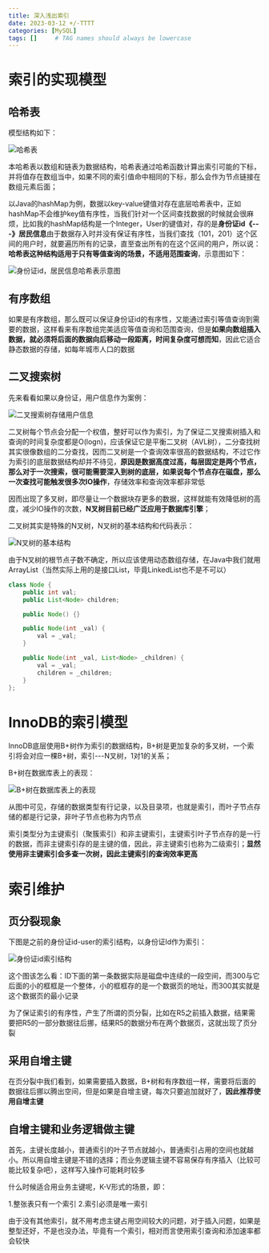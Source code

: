 ```yaml
---
title: 深入浅出索引
date: 2023-03-12 +/-TTTT
categories: [MySQL]
tags: []     # TAG names should always be lowercase
---
```



# 索引的实现模型
## 哈希表
模型结构如下：

![哈希表](https://cdn.jsdelivr.net/gh/Casflawed/img-host@master/blog/202204280948306.png "哈希表")

本哈希表以数组和链表为数据结构，哈希表通过哈希函数计算出索引可能的下标，并将值存在数组当中，如果不同的索引值命中相同的下标，那么会作为节点链接在数组元素后面；

以Java的hashMap为例，数据以key-value键值对存在底层哈希表中，正如hashMap不会维护key值有序性，当我们针对一个区间查找数据的时候就会很麻烦，比如我的hashMap结构是一个Integer，User的键值对，存的是**身份证id《---》居民信息**由于数据存入时并没有保证有序性，当我们查找（101，201）这个区间的用户时，就要遍历所有的记录，直至查出所有的在这个区间的用户，所以说：**哈希表这种结构适用于只有等值查询的场景，不适用范围查询**，示意图如下：

![身份证id，居民信息哈希表示意图](https://cdn.jsdelivr.net/gh/Casflawed/img-host@master/blog/202204281003151.png "身份证id，居民信息哈希表示意图")

## 有序数组
如果是有序数组，那么既可以保证身份证id的有序性，又能通过索引等值查询到需要的数据，这样看来有序数组完美适应等值查询和范围查询，但是**如果向数组插入数据，就必须将后面的数据向后移动一段距离，时间复杂度可想而知**，因此它适合静态数据的存储，如每年城市人口的数据

## 二叉搜索树
先来看看如果以身份证，用户信息作为案例：

![二叉搜索树存储用户信息](https://cdn.jsdelivr.net/gh/Casflawed/img-host@master/blog/202205041330189.png "二叉搜索树存储用户信息")

二叉树每个节点会分配一个权值，整好可以作为索引，为了保证二叉搜索树插入和查询的时间复杂度都是O(logn)，应该保证它是平衡二叉树（AVL树），二分查找树其实很像数组的二分查找，因而二叉树是一个查询效率很高的数据结构，不过它作为索引的底层数据结构却并不待见，**原因是数据高度过高，每层固定是两个节点，那么对于一次搜索，很可能需要深入到树的底层，如果说每个节点存在磁盘，那么一次查找可能触发很多次IO操作**，存储效率和查询效率都非常低

因而出现了多叉树，即尽量让一个数据块存更多的数据，这样就能有效降低树的高度，减少IO操作的次数，**N叉树目前已经广泛应用于数据库引擎**；

二叉树其实是特殊的N叉树，N叉树的基本结构和代码表示：

![N叉树的基本结构](https://cdn.jsdelivr.net/gh/Casflawed/img-host@master/blog/202204281227116.png "N叉树的基本结构")

由于N叉树的根节点子数不确定，所以应该使用动态数组存储，在Java中我们就用ArrayList（当然实际上用的是接口List，毕竟LinkedList也不是不可以）

```java
class Node {
    public int val;
    public List<Node> children;

    public Node() {}

    public Node(int _val) {
        val = _val;
    }

    public Node(int _val, List<Node> _children) {
        val = _val;
        children = _children;
    }
};
```

# InnoDB的索引模型
InnoDB底层使用B+树作为索引的数据结构，B+树是更加复杂的多叉树，一个索引将会对应一棵B+树，索引---N叉树，1对1的关系；

B+树在数据库表上的表现：

![B+树在数据库表上的表现](https://cdn.jsdelivr.net/gh/Casflawed/img-host@master/blog/202205041402648.png "B+树在数据库表上的表现")

从图中可见，存储的数据类型有行记录，以及目录项，也就是索引，而叶子节点存储的都是行记录，非叶子节点也称为内节点


索引类型分为主键索引（聚簇索引）和非主键索引，主键索引叶子节点存的是一行的数据，而非主键索引存的是主键的值，因此，非主键索引也称为二级索引；**显然使用非主键索引会多查一次树，因此主键索引的查询效率更高**

# 索引维护
## 页分裂现象
下图是之前的身份证id-user的索引结构，以身份证Id作为索引：

![身份证id索引结构](https://cdn.jsdelivr.net/gh/Casflawed/img-host@master/blog/202204281257373.png "身份证id索引结构")

这个图该怎么看：ID下面的第一条数据实际是磁盘中连续的一段空间，而300与它后面的小的框框是一个整体，小的框框存的是一个数据页的地址，而300其实就是这个数据页的最小记录

为了保证索引的有序性，产生了所谓的页分裂，比如在R5之前插入数据，结果需要把R5的一部分数据往后挪，结果R5的数据分布在两个数据页，这就出现了页分裂

## 采用自增主键
在页分裂中我们看到，如果需要插入数据，B+树和有序数组一样，需要将后面的数据往后挪以腾出空间，但是如果是自增主键，每次只要追加就好了，**因此推荐使用自增主键**

## 自增主键和业务逻辑做主键
首先，主键长度越小，普通索引的叶子节点就越小，普通索引占用的空间也就越小。所以用自增主键是不错的选择；而业务逻辑主键不容易保存有序插入（比较可能比较复杂吧），这样写入操作可能耗时较多

什么时候适合用业务主键呢，K-V形式的场景，即：

1.整张表只有一个索引
2.索引必须是唯一索引

由于没有其他索引，就不用考虑主键占用空间较大的问题，对于插入问题，如果是整型还好，不是也没办法，毕竟有一个索引，相对而言使用索引查询和添加速率都会较快


